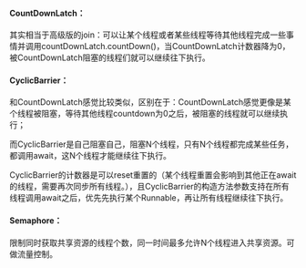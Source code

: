 #### CountDownLatch：

其实相当于高级版的join：可以让某个线程或者某些线程等待其他线程完成一些事情并调用countDownLatch.countDown()，当CountDownLatch计数器降为0，被CountDownLatch阻塞的线程们就可以继续往下执行。

#### CyclicBarrier：

和CountDownLatch感觉比较类似，区别在于：CountDownLatch感觉更像是某个线程被阻塞，等待其他线程countdown为0之后，被阻塞的线程就可以继续执行；

而CyclicBarrier是自己阻塞自己，阻塞N个线程，只有N个线程都完成某些任务，都调用await，这N个线程才能继续往下执行。

CyclicBarrier的计数器是可以reset重置的（某个线程重置会影响到其他正在await的线程，需要再次同步所有线程。），且CyclicBarrier的构造方法参数支持在所有线程调用await之后，优先先执行某个Runnable，再让所有线程继续往下执行。

#### Semaphore：

限制同时获取共享资源的线程个数，同一时间最多允许N个线程进入共享资源。可做流量控制。